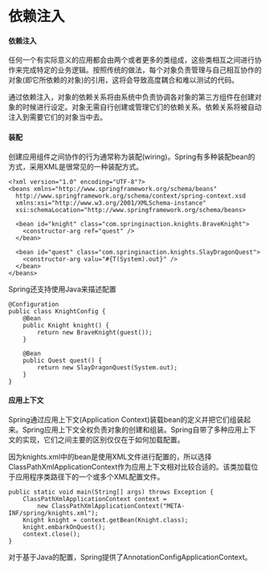 # 依赖注入

#### 依赖注入

任何一个有实际意义的应用都会由两个或者更多的类组成，这些类相互之间进行协作来完成特定的业务逻辑。按照传统的做法，每个对象负责管理与自己相互协作的对象\(即它所依赖的对象\)的引用，这将会导致高度耦合和难以测试的代码。

通过依赖注入，对象的依赖关系将由系统中负责协调各对象的第三方组件在创建对象的时候进行设定。对象无需自行创建或管理它们的依赖关系。依赖关系将被自动注入到需要它们的对象当中去。

#### 装配

创建应用组件之间协作的行为通常称为装配\(wiring\)。Spring有多种装配bean的方式，采用XML是很常见的一种装配方式。

```text
<?xml version="1.0" encoding="UTF-8"?>
<beans xmlns="http://www.springframework.org/schema/beans"
  http://www.springframework.org/schema/context/spring-context.xsd
  xmlns:xsi="http://www.w3.org/2001/XMLSchema-instance"
  xsi:schemaLocation="http://www.springframework.org/schema/beans>

  <bean id="knight" class="com.springinaction.knights.BraveKnight">
    <constructor-arg ref="quest" />
  </bean>

  <bean id="quest" class="com.springinaction.knights.SlayDragonQuest">
    <constructor-arg valu="#{T(System).out}" />
  </bean>
</beans>
```

Spring还支持使用Java来描述配置

```text
@Configuration
public class KnightConfig {
    @Bean
    public Knight knight() {
        return new BraveKnight(guest());
    }

    @Bean
    public Quest quest() {
        return new SlayDragonQuest(System.out);
    }
}
```

#### 应用上下文

Spring通过应用上下文\(Application Context\)装载bean的定义并把它们组装起来。Spring应用上下文全权负责对象的创建和组装。Spring自带了多种应用上下文的实现，它们之间主要的区别仅仅在于如何加载配置。

因为knights.xml中的bean是使用XML文件进行配置的，所以选择ClassPathXmlApplicationContext作为应用上下文相对比较合适的。该类加载位于应用程序类路径下的一个或多个XML配置文件。

```text
public static void main(String[] args) throws Exception {
    ClassPathXmlApplicationContext context = 
        new ClassPathXmlApplicationContext("META-INF/spring/knights.xml");
    Knight knight = context.getBean(Knight.class);
    knight.embarkOnQuest();
    context.close();
}
```

对于基于Java的配置，Spring提供了AnnotationConfigApplicationContext。


